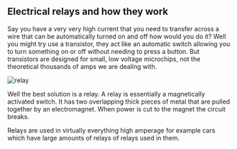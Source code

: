 ## Electrical relays and how they work
Say you have a very very high current that you need to transfer across a wire that can be automatically turned on and off how would you do it? Well you might try use a transistor, they act like an automatic switch allowing you to turn something on or off without needing to press a button. But transistors are designed for small, low voltage microchips, not the theoretical thousands of amps we are dealing with.

![relay](/PBL/img/IMG_2423.JPG)

Well the best solution is a relay. A relay is essentially a magnetically activated switch. It has two overlapping thick pieces of metal that are pulled together by an electromagnet. When power is cut to the magnet the circuit breaks.

Relays are used in virtually everything high amperage for example cars which have large amounts of relays of relays used in them.
